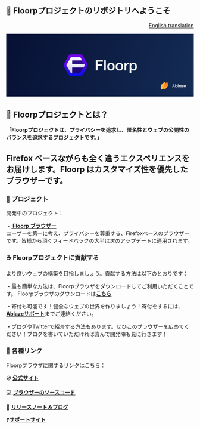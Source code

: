 ## 👋 Floorpプロジェクトのリポジトリへようこそ
<div style="text-align: right;"><a href="https://github.com/Floorp-Projects/.github/blob/main/profile/README.md">English translation</a></div>

![header](https://raw.githubusercontent.com/Floorp-Projects/.github/main/profile/header.png)



## 💫 Floorpプロジェクトとは？
<strong>「Floorpプロジェクトは、プライバシーを追求し、匿名性とウェブの公開性のバランスを追求するプロジェクトです。」</strong>

Firefox ベースながらも全く違うエクスペリエンスをお届けします。Floorp はカスタマイズ性を優先したブラウザーです。
<br>
---
### 🔨 プロジェクト

開発中のプロジェクト：

・<strong><a href="https://floorp.ablaze.one"> Floorp ブラウザー</a></strong><br>ユーザーを第一に考え、プライバシーを尊重する、Firefoxベースのブラウザーです。皆様から頂くフィードバックの大半は次のアップデートに適用されます。
<br>
### ☕ Floorpプロジェクトに貢献する

より良いウェブの構築を目指しましょう。貢献する方法は以下のとおりです：

・最も簡単な方法は、Floorpブラウザをダウンロードしてご利用いただくことです。 Floorpブラウザのダウンロードは<strong><a href="https://floorp.ablaze.one">こちら</a></strong>

・寄付も可能です！健全なウェブの世界を作りましょう！寄付をするには、<strong><a href="https://support.ablaze.one/contact">Ablazeサポート</a></strong>までご連絡ください。

・ブログやTwitterで紹介する方法もあります。ぜひこのブラウザーを広めてください！ブログを書いていただければ喜んで開発陣も見に行きます！

### 👐 各種リンク

Floorpブラウザに関するリンクはこちら：

💿 <strong><a href="https://floorp.ablaze.one">公式サイト</a></strong>

💻 <strong><a href="https://github.com/Floorp-Projects/Floorp">ブラウザーのソースコード</a></strong>

📘 <strong><a href="https://blog.ablaze.one/category/ablaze/ablaze-project/floorp/">リリースノート＆ブログ</a></strong>

❓<strong><a href="https://support.ablaze.one">サポートサイト</a></strong>
